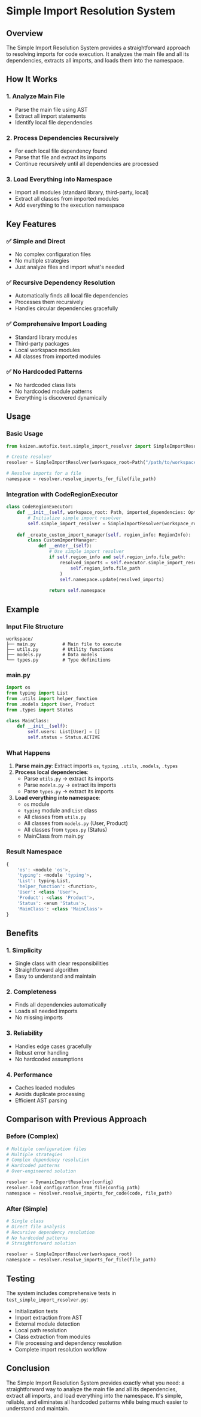 # Simple Import Resolution System

## Overview

The Simple Import Resolution System provides a straightforward approach to resolving imports for code execution. It analyzes the main file and all its dependencies, extracts all imports, and loads them into the namespace.

## How It Works

### 1. **Analyze Main File**
- Parse the main file using AST
- Extract all import statements
- Identify local file dependencies

### 2. **Process Dependencies Recursively**
- For each local file dependency found
- Parse that file and extract its imports
- Continue recursively until all dependencies are processed

### 3. **Load Everything into Namespace**
- Import all modules (standard library, third-party, local)
- Extract all classes from imported modules
- Add everything to the execution namespace

## Key Features

### ✅ **Simple and Direct**
- No complex configuration files
- No multiple strategies
- Just analyze files and import what's needed

### ✅ **Recursive Dependency Resolution**
- Automatically finds all local file dependencies
- Processes them recursively
- Handles circular dependencies gracefully

### ✅ **Comprehensive Import Loading**
- Standard library modules
- Third-party packages
- Local workspace modules
- All classes from imported modules

### ✅ **No Hardcoded Patterns**
- No hardcoded class lists
- No hardcoded module patterns
- Everything is discovered dynamically

## Usage

### Basic Usage

```python
from kaizen.autofix.test.simple_import_resolver import SimpleImportResolver

# Create resolver
resolver = SimpleImportResolver(workspace_root=Path("/path/to/workspace"))

# Resolve imports for a file
namespace = resolver.resolve_imports_for_file(file_path)
```

### Integration with CodeRegionExecutor

```python
class CodeRegionExecutor:
    def __init__(self, workspace_root: Path, imported_dependencies: Optional[Dict[str, Any]] = None):
        # Initialize simple import resolver
        self.simple_import_resolver = SimpleImportResolver(workspace_root)
    
    def _create_custom_import_manager(self, region_info: RegionInfo):
        class CustomImportManager:
            def __enter__(self):
                # Use simple import resolver
                if self.region_info and self.region_info.file_path:
                    resolved_imports = self.executor.simple_import_resolver.resolve_imports_for_file(
                        self.region_info.file_path
                    )
                    self.namespace.update(resolved_imports)
                
                return self.namespace
```

## Example

### Input File Structure
```
workspace/
├── main.py          # Main file to execute
├── utils.py         # Utility functions
├── models.py        # Data models
└── types.py         # Type definitions
```

### main.py
```python
import os
from typing import List
from .utils import helper_function
from .models import User, Product
from .types import Status

class MainClass:
    def __init__(self):
        self.users: List[User] = []
        self.status = Status.ACTIVE
```

### What Happens

1. **Parse main.py**: Extract imports `os`, `typing`, `.utils`, `.models`, `.types`
2. **Process local dependencies**:
   - Parse `utils.py` → extract its imports
   - Parse `models.py` → extract its imports  
   - Parse `types.py` → extract its imports
3. **Load everything into namespace**:
   - `os` module
   - `typing` module and `List` class
   - All classes from `utils.py`
   - All classes from `models.py` (User, Product)
   - All classes from `types.py` (Status)
   - MainClass from main.py

### Result Namespace
```python
{
    'os': <module 'os'>,
    'typing': <module 'typing'>,
    'List': typing.List,
    'helper_function': <function>,
    'User': <class 'User'>,
    'Product': <class 'Product'>,
    'Status': <enum 'Status'>,
    'MainClass': <class 'MainClass'>
}
```

## Benefits

### 1. **Simplicity**
- Single class with clear responsibilities
- Straightforward algorithm
- Easy to understand and maintain

### 2. **Completeness**
- Finds all dependencies automatically
- Loads all needed imports
- No missing imports

### 3. **Reliability**
- Handles edge cases gracefully
- Robust error handling
- No hardcoded assumptions

### 4. **Performance**
- Caches loaded modules
- Avoids duplicate processing
- Efficient AST parsing

## Comparison with Previous Approach

### Before (Complex)
```python
# Multiple configuration files
# Multiple strategies
# Complex dependency resolution
# Hardcoded patterns
# Over-engineered solution

resolver = DynamicImportResolver(config)
resolver.load_configuration_from_file(config_path)
namespace = resolver.resolve_imports_for_code(code, file_path)
```

### After (Simple)
```python
# Single class
# Direct file analysis
# Recursive dependency resolution
# No hardcoded patterns
# Straightforward solution

resolver = SimpleImportResolver(workspace_root)
namespace = resolver.resolve_imports_for_file(file_path)
```

## Testing

The system includes comprehensive tests in `test_simple_import_resolver.py`:

- Initialization tests
- Import extraction from AST
- External module detection
- Local path resolution
- Class extraction from modules
- File processing and dependency resolution
- Complete import resolution workflow

## Conclusion

The Simple Import Resolution System provides exactly what you need: a straightforward way to analyze the main file and all its dependencies, extract all imports, and load everything into the namespace. It's simple, reliable, and eliminates all hardcoded patterns while being much easier to understand and maintain. 